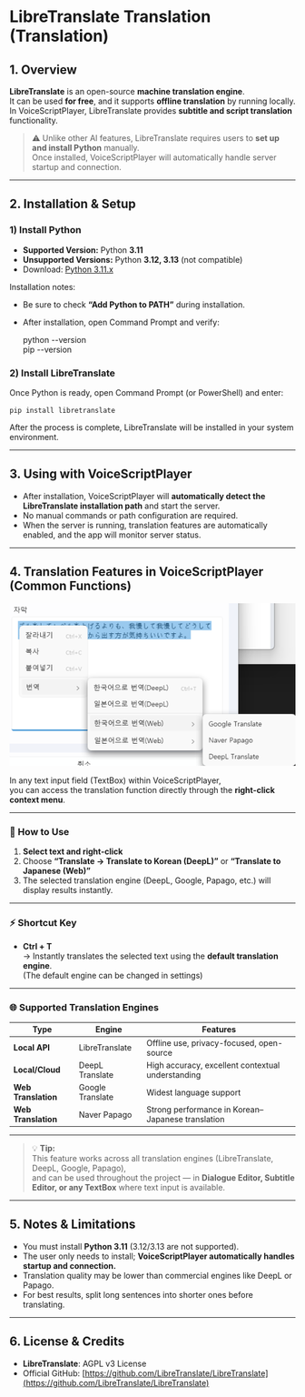 # LibreTranslate Translation (Translation)

## 1. Overview
**LibreTranslate** is an open-source **machine translation engine**.  
It can be used **for free**, and it supports **offline translation** by running locally.  
In VoiceScriptPlayer, LibreTranslate provides **subtitle and script translation** functionality.  

> ⚠️ Unlike other AI features, LibreTranslate requires users to **set up and install Python** manually.  
> Once installed, VoiceScriptPlayer will automatically handle server startup and connection.  

---

## 2. Installation & Setup

### 1) Install Python
- **Supported Version:** Python **3.11**  
- **Unsupported Versions:** Python **3.12, 3.13** (not compatible)  
- Download: [Python 3.11.x](https://www.python.org/downloads/release/python-3119/)  

Installation notes:
- Be sure to check **“Add Python to PATH”** during installation.  
- After installation, open Command Prompt and verify:

    python --version  
    pip --version

### 2) Install LibreTranslate
Once Python is ready, open Command Prompt (or PowerShell) and enter:

    pip install libretranslate

After the process is complete, LibreTranslate will be installed in your system environment.  

---

## 3. Using with VoiceScriptPlayer
- After installation, VoiceScriptPlayer will **automatically detect the LibreTranslate installation path** and start the server.  
- No manual commands or path configuration are required.  
- When the server is running, translation features are automatically enabled, and the app will monitor server status.  

---

## 4. Translation Features in VoiceScriptPlayer (Common Functions)

![translate-contextmenu](../images/translate-contextmenu.png)

In any text input field (TextBox) within VoiceScriptPlayer,  
you can access the translation function directly through the **right-click context menu**.  

---

### 🧭 How to Use

1. **Select text and right-click**  
2. Choose **“Translate → Translate to Korean (DeepL)”** or **“Translate to Japanese (Web)”**  
3. The selected translation engine (DeepL, Google, Papago, etc.) will display results instantly.  

---

### ⚡ Shortcut Key
- **Ctrl + T**  
  → Instantly translates the selected text using the **default translation engine**.  
  (The default engine can be changed in settings)

---

### 🌐 Supported Translation Engines
| Type | Engine | Features |
|------|---------|-----------|
| **Local API** | LibreTranslate | Offline use, privacy-focused, open-source |
| **Local/Cloud** | DeepL Translate | High accuracy, excellent contextual understanding |
| **Web Translation** | Google Translate | Widest language support |
| **Web Translation** | Naver Papago | Strong performance in Korean–Japanese translation |

---

> 💡 **Tip:**  
> This feature works across all translation engines (LibreTranslate, DeepL, Google, Papago),  
> and can be used throughout the project — in **Dialogue Editor, Subtitle Editor, or any TextBox** where text input is available.  

---

## 5. Notes & Limitations
- You must install **Python 3.11** (3.12/3.13 are not supported).  
- The user only needs to install; **VoiceScriptPlayer automatically handles startup and connection.**  
- Translation quality may be lower than commercial engines like DeepL or Papago.  
- For best results, split long sentences into shorter ones before translating.  

---

## 6. License & Credits
- **LibreTranslate**: AGPL v3 License  
- Official GitHub: [https://github.com/LibreTranslate/LibreTranslate](https://github.com/LibreTranslate/LibreTranslate)
